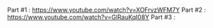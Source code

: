 Part #1 : https://www.youtube.com/watch?v=XOFrvzWFM7Y
Part #2 : https://www.youtube.com/watch?v=GlRauKqI08Y
Part #3 : 